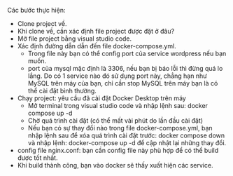 Các bước thực hiện:
- Clone project về.
- Khi clone về, cần xác định file project được đặt ở đâu?
- Mở file project bằng visual studio code.
- Xác định đường dẫn dẫn đến file docker-compose.yml.
    + Trong file này bạn có thể config port của service wordpress nếu bạn muốn.
    + port của mysql mặc định là 3306, nếu bạn bị báo lỗi thì đừng quá lo lắng. Do có 1 service nào đó sử dụng port này, chẳng hạn như MySQL trên máy của bạn, chỉ cần stop MySQL trên máy bạn là có thể cài đặt bình thường.
- Chạy project: yêu cầu đã cài đặt Docker Desktop trên máy
    + Mở terminal trong visual studio code và nhập lệnh sau: docker compose up -d
    + Chờ quá trình cài đặt (có thể mất vài phút do lần đầu cài đặt)
    + Nếu bạn có sự thay đổi nào trong file docker-compose.yml, bạn nhập lệnh sau để xóa quá trình cài đặt trước: docker compose down và nhập lệnh: docker-compose up -d để cập nhật lại những thay đổi.
- config file nginx.conf: bạn cần config file này phù hợp để có thể build được tốt nhất.
- Khi build thành công, bạn vào docker sẽ thấy xuất hiện các service.
